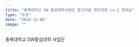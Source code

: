 ```yaml
---
title: "충북대학교 SW 중심대학사업단 알고리즘 경진대회 Lv.1 장려상"
type: "수상"
date: "2019-12-06"
image: ""
---
```


충북대학교 SW중심대학 사업단